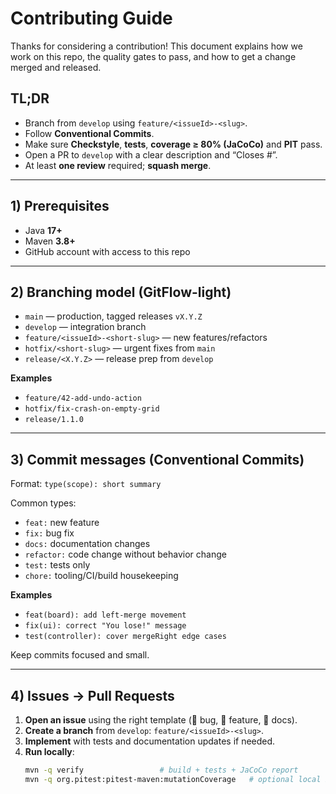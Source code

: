 # Contributing Guide

Thanks for considering a contribution! This document explains how we work on this repo,
the quality gates to pass, and how to get a change merged and released.

## TL;DR
- Branch from `develop` using `feature/<issueId>-<slug>`.
- Follow **Conventional Commits**.
- Make sure **Checkstyle**, **tests**, **coverage ≥ 80% (JaCoCo)** and **PIT** pass.
- Open a PR to `develop` with a clear description and “Closes #<issueId>”.
- At least **one review** required; **squash merge**.

---

## 1) Prerequisites
- Java **17+**
- Maven **3.8+**
- GitHub account with access to this repo

---

## 2) Branching model (GitFlow-light)
- `main` — production, tagged releases `vX.Y.Z`
- `develop` — integration branch
- `feature/<issueId>-<short-slug>` — new features/refactors
- `hotfix/<short-slug>` — urgent fixes from `main`
- `release/<X.Y.Z>` — release prep from `develop`

**Examples**
- `feature/42-add-undo-action`
- `hotfix/fix-crash-on-empty-grid`
- `release/1.1.0`

---

## 3) Commit messages (Conventional Commits)
Format: `type(scope): short summary`

Common types:
- `feat:` new feature  
- `fix:` bug fix  
- `docs:` documentation changes  
- `refactor:` code change without behavior change  
- `test:` tests only  
- `chore:` tooling/CI/build housekeeping

**Examples**
- `feat(board): add left-merge movement`
- `fix(ui): correct "You lose!" message`
- `test(controller): cover mergeRight edge cases`

Keep commits focused and small.

---

## 4) Issues → Pull Requests
1. **Open an issue** using the right template (🐛 bug, 🧩 feature, 📝 docs).
2. **Create a branch** from `develop`: `feature/<issueId>-<slug>`.
3. **Implement** with tests and documentation updates if needed.
4. **Run locally**:
   ```bash
   mvn -q verify                 # build + tests + JaCoCo report
   mvn -q org.pitest:pitest-maven:mutationCoverage   # optional local PIT
